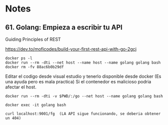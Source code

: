 # Notes


## 61. Golang: Empieza a escribir tu API

Guiding Principles of REST


https://dev.to/moficodes/build-your-first-rest-api-with-go-2gcj

    docker ps -l
    docker run --rm -dti --net host --name host --name golang golang bash
    docker rm -fv 88ac6b0b29df

Editar el codigo desde visual estudio y tenerlo disponible desde docker (Es una ayuda pero es mala practica) Si el contenedor es malicioso podria afectar el host.

    docker run --rm -dti -v $PWD/:/go --net host --name golang golang bash

    docker exec -it golang bash

    curl localhost:9001/fg  (LA API sigue funcionando, se deberia obtener un 404)


##



##


##



##



##


## 